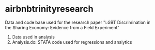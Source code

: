 # airbnbtrinityresearch
Data and code base used for the research paper "LGBT Discrimination in the Sharing Economy: Evidence from a Field Experiment"
1) Data used in analysis
2) Analysis.do: STATA code used for regressions and analytics
